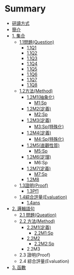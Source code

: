 # Summary

* [研讀方式](reading.md)
* [簡介](README.md)
* [1. 集合](chapter1.md)
  * [1.1問題\(Question\)](chapter1/11q.md)
    * [1.1Q1](chapter1/11q/11q1.md)
    * [1.1Q2](chapter1/11q/11q2.md)
    * [1.1Q3](chapter1/11q/11q3.md)
    * [1.1Q4](chapter1/11q/11q4.md)
    * [1.1Q5](chapter1/11q/11q5.md)
    * [1.1Q6](chapter1/11q/11q6.md)
    * [1.1Q7](chapter1/11q/11q7.md)
    * [1.1Q8](chapter1/11q/11q8.md)
  * [1.2方法\(Method\)](chapter1/12m.md)
    * [1.2M1\(抽象化\)](chapter1/12m/12m1.md)
      * [M1:Sp](chapter1/12m/12m1/m1sp.md)
    * [1.2M2\(定義\)](chapter1/12m/12m2.md)
      * [M2:Sp](chapter1/12m/12m2/m2sp.md)
    * [1.2M3\(定義\)](chapter1/12m/12m3.md)
      * [M3:Sp\(特殊化\)](chapter1/12m/12m3/m3sp.md)
    * [1.2M4\(定義\)](chapter1/12m/12m4.md)
      * [M4:Sp\(特殊化\)](chapter1/12m/12m4/m4sp.md)
    * [1.2M5\(直觀性質\)](chapter1/12m/12m5.md)
      * [M5:Sp](chapter1/12m/12m5/m5sp.md)
    * [1.2M6\(定理\)](chapter1/12m/12m6ding-740629.md)
      * M6:Sp
    * [1.2M7\(定義\)](chapter1/12m/12m7.md)
      * [M7:Sp](chapter1/12m/12m7/m7sp.md)
    * [1.2M8](chapter1/12m/12m8.md)
  * [1.3證明\(Proof\)](chapter1/13zheng-660e28-proof.md)
    * [1.3Pf1](chapter1/13zheng-660e28-proof/13pf1.md)
  * [1.4綜合評量\(Evaluation\)](chapter1/15zong-he-ping-91cf28-evaluation.md)
    * [1.4ans](chapter1/15zong-he-ping-91cf28-evaluation/14ans.md)
* [2. 邏輯語句](2logic.md)
  * [2.1 問題\(Queation\)](2logic/21-wen-984c28-queation.md)
  * [2.2 方法\(Method\)](2logic/22-fang-6cd528-method.md)
    * [2.2M1\(定義\)](2logic/22-fang-6cd528-method/22m1.md)
      * [2.2M1:Sp](2logic/22-fang-6cd528-method/22m1/22m1sp.md)
    * [2.2M2](2logic/22-fang-6cd528-method/22m2.md)
      * [2.2M2:Sp](2logic/22-fang-6cd528-method/22m2/22m2sp.md)
    * 2.2M3
  * 2.3 證明\(Proof\)
  * 2.4 綜合評量\(Evaluation\)
* [3. 函數](3function.md)

